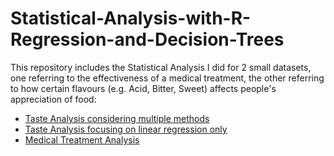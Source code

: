 # Statistical-Analysis-with-R-Regression-and-Decision-Trees
This repository includes the Statistical Analysis I did for 2 small datasets, one referring to the effectiveness of a medical treatment, the other referring to how certain flavours (e.g. Acid, Bitter, Sweet) affects people's appreciation of food:

  - [Taste Analysis considering multiple methods](https://github.com/asonnellini/Statistical-Analysis-with-R-Regression-and-Decision-Trees/blob/main/Taste-Analysis/Regression-cart/exercise-C2-multiple-methods-assignment-ASML_v2.md)
  -  [Taste Analysis focusing on linear regression only](https://github.com/asonnellini/Statistical-Analysis-with-R-Regression-and-Decision-Trees/blob/main/Taste-Analysis/Regression-only/exercise-C2-regression-only-assignment-ASML.md)
  - [Medical Treatment Analysis](https://github.com/asonnellini/Statistical-Analysis-with-R-Regression-and-Decision-Trees/blob/main/Therapy-Analysis/Therapy-Analysis.md)
